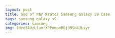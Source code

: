```yaml
---
layout: post
title: God of War Kratos Samsung Galaxy S9 Case
tags: samsung galaxy s9
categories: samsung
img: 1Hre54UzLlumrXPPompoRBj39SN4JLsyr
---
```

